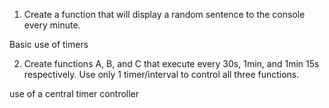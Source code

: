 1. Create a function that will display a random sentence to the console every minute. 
  
  Basic use of timers 

2. Create functions A, B, and C that execute every 30s, 1min, and 1min 15s respectively.                             Use only 1 timer/interval to control all three functions.  

  use of a central timer controller 

